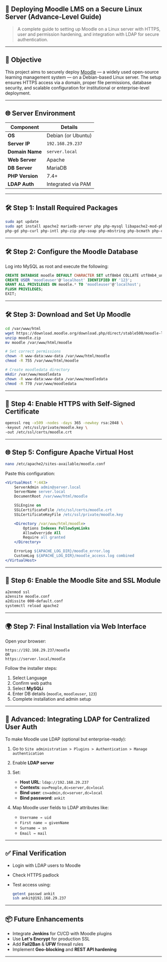 ## 🚀 Deploying Moodle LMS on a Secure Linux Server (Advance-Level Guide)


> A complete guide to setting up Moodle on a Linux server with HTTPS, user and permission hardening, and integration with LDAP for secure authentication.

---


## 📌 Objective

This project aims to securely deploy [Moodle](https://moodle.org/) — a widely used open-source learning management system — on a Debian-based Linux server. The setup ensures HTTPS access via a domain, proper file permissions, database security, and scalable configuration for institutional or enterprise-level deployment.

---

## 🌐 Server Environment

| Component       | Details            |
| --------------- | ------------------ |
| **OS**          | Debian (or Ubuntu) |
| **Server IP**   | `192.168.29.237`   |
| **Domain Name** | `server.local`     |
| **Web Server**  | Apache             |
| **DB Server**   | MariaDB            |
| **PHP Version** | 7.4+               |
| **LDAP Auth**   | Integrated via PAM |

---

## 🛠 Step 1: Install Required Packages

```bash
sudo apt update
sudo apt install apache2 mariadb-server php php-mysql libapache2-mod-php php-xml \
php-gd php-curl php-intl php-zip php-soap php-mbstring php-bcmath php-cli git unzip wget -y
```

---

## 🛠 Step 2: Configure the Moodle Database

Log into MySQL as root and execute the following:

```sql
CREATE DATABASE moodle DEFAULT CHARACTER SET utf8mb4 COLLATE utf8mb4_unicode_ci;
CREATE USER 'moodleuser'@'localhost' IDENTIFIED BY '123';
GRANT ALL PRIVILEGES ON moodle.* TO 'moodleuser'@'localhost';
FLUSH PRIVILEGES;
EXIT;
```

---

## 🛠 Step 3: Download and Set Up Moodle

```bash
cd /var/www/html
wget https://download.moodle.org/download.php/direct/stable500/moodle-latest-500.zip -O moodle.zip
unzip moodle.zip
mv moodle /var/www/html/moodle

# Set correct permissions
chown -R www-data:www-data /var/www/html/moodle
chmod -R 755 /var/www/html/moodle

# Create moodledata directory
mkdir /var/www/moodledata
chown -R www-data:www-data /var/www/moodledata
chmod -R 770 /var/www/moodledata
```

---

## 🔐 Step 4: Enable HTTPS with Self-Signed Certificate

```bash
openssl req -x509 -nodes -days 365 -newkey rsa:2048 \
-keyout /etc/ssl/private/moodle.key \
-out /etc/ssl/certs/moodle.crt
```

---

## 🌐 Step 5: Configure Apache Virtual Host

```bash
nano /etc/apache2/sites-available/moodle.conf
```

Paste this configuration:

```apache
<VirtualHost *:443>
    ServerAdmin admin@server.local
    ServerName server.local
    DocumentRoot /var/www/html/moodle

    SSLEngine on
    SSLCertificateFile /etc/ssl/certs/moodle.crt
    SSLCertificateKeyFile /etc/ssl/private/moodle.key

    <Directory /var/www/html/moodle>
        Options Indexes FollowSymLinks
        AllowOverride All
        Require all granted
    </Directory>

    ErrorLog ${APACHE_LOG_DIR}/moodle_error.log
    CustomLog ${APACHE_LOG_DIR}/moodle_access.log combined
</VirtualHost>
```

---

## 🔁 Step 6: Enable the Moodle Site and SSL Module

```bash
a2enmod ssl
a2ensite moodle.conf
a2dissite 000-default.conf
systemctl reload apache2
```

---

## 🌍 Step 7: Final Installation via Web Interface

Open your browser:

```
https://192.168.29.237/moodle
OR
https://server.local/moodle
```

Follow the installer steps:

1. Select Language
2. Confirm web paths
3. Select **MySQLi**
4. Enter DB details (`moodle`, `moodleuser`, `123`)
5. Complete installation and admin setup

---

## 🔐 Advanced: Integrating LDAP for Centralized User Auth

To make Moodle use LDAP (optional but enterprise-ready):

1. Go to `Site administration > Plugins > Authentication > Manage authentication`

2. Enable **LDAP server**

3. Set:

   * **Host URL**: `ldap://192.168.29.237`
   * **Contexts**: `ou=People,dc=server,dc=local`
   * **Bind user**: `cn=admin,dc=server,dc=local`
   * **Bind password**: `ankit`

4. Map Moodle user fields to LDAP attributes like:

   * `Username → uid`
   * `First name → givenName`
   * `Surname → sn`
   * `Email → mail`

---

## ✅ Final Verification

* Login with LDAP users to Moodle
* Check HTTPS padlock
* Test access using:

  ```bash
  getent passwd ankit
  ssh ankit@192.168.29.237
  ```

---

## 📦 Future Enhancements

* Integrate **Jenkins** for CI/CD with Moodle plugins
* Use **Let's Encrypt** for production SSL
* Add **Fail2Ban** & **UFW** firewall rules
* Implement **Geo-blocking** and **REST API hardening**

---
